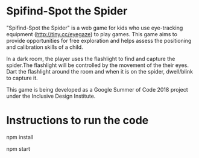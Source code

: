 # Spifind-Spot the Spider 

"Spifind-Spot the Spider" is a web game for kids who use eye-tracking equipment (http://tiny.cc/eyegaze) to play games. This game aims to provide opportunities for free exploration and helps assess the positioning and calibration skills of a child.

In a dark room, the player uses the flashlight to find and capture the spider.The flashlight will be controlled by the movement of the their eyes. Dart the flashlight around the room and when it is on the spider, dwell/blink to capture it.

This game is being developed as a Google Summer of Code 2018 project under the Inclusive Design Institute.


# Instructions to run the code

npm install

npm start 









